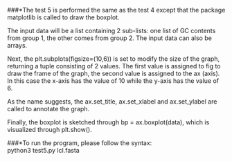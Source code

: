 ###*The test 5 is performed the same as the test 4 except that the package matplotlib is called to draw the boxplot. <br />

The input data will be a list containing 2 sub-lists: one list of GC contents from group 1, the other comes from group 2. The input data can also be arrays. <br />

Next, the plt.subplots(figsize=(10,6)) is set to modify the size of the graph, returning a tuple consisting of 2 values. The first value is assigned to fig to draw the frame of the graph, the second value is assigned to the ax (axis). In this case the x-axis has the value of 10 while the y-axis has the value of 6. <br />

As the name suggests, the ax.set_title, ax.set_xlabel and ax.set_ylabel are called to annotate the graph. <br />

Finally, the boxplot is sketched through bp = ax.boxplot(data), which is visualized through plt.show(). <br /> 

###*To run the program, please follow the syntax: <br />
python3 test5.py lcl.fasta
